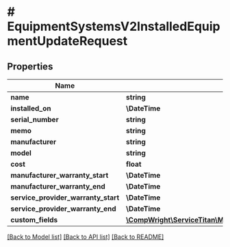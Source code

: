 # # EquipmentSystemsV2InstalledEquipmentUpdateRequest

## Properties

Name | Type | Description | Notes
------------ | ------------- | ------------- | -------------
**name** | **string** |  | [optional]
**installed_on** | **\DateTime** |  | [optional]
**serial_number** | **string** |  | [optional]
**memo** | **string** |  | [optional]
**manufacturer** | **string** |  | [optional]
**model** | **string** |  | [optional]
**cost** | **float** |  | [optional]
**manufacturer_warranty_start** | **\DateTime** |  | [optional]
**manufacturer_warranty_end** | **\DateTime** |  | [optional]
**service_provider_warranty_start** | **\DateTime** |  | [optional]
**service_provider_warranty_end** | **\DateTime** |  | [optional]
**custom_fields** | [**\CompWright\ServiceTitan\Model\EquipmentSystemsV2CustomFieldRequestModel[]**](EquipmentSystemsV2CustomFieldRequestModel.md) |  | [optional]

[[Back to Model list]](../../README.md#models) [[Back to API list]](../../README.md#endpoints) [[Back to README]](../../README.md)

